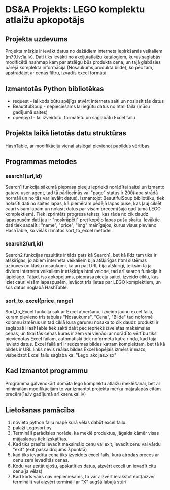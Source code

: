 # DS&A Projekts: LEGO komplektu atlaižu apkopotājs
## Projekta uzdevums
Projekta mērķis ir ievākt datus no dažādiem interneta iepirkšanās veikaliem (m79.lv;1a.lv). Dati tiks ievākti no akciju/atlaižu katalogiem, kurus saglabās modificētā hashmap kam par atslēgu būs produkta cena, un tajā glabāsies pārējā komplekta informācija (Nosaukums,produkta bilde), ko pēc tam, apstrādājot ar cenas filtru, 
izvadīs excel formātā.

## Izmantotās Python bibliotēkas
* request - lai kods būtu spējīgs atvērt interneta saiti un noslasīt tās datus
* BeautifulSoup - nepieciešams lai iegūtu datus no html faila (mūsu gadījumā saites)
* openpyxl - lai izveidotu, formatētu un saglabātu Excel failu

## Projekta laikā lietotās datu struktūras
HashTable, ar modifikāciju vienai atslēgai pievienot papildus vērtības

## Programmas metodes
### search1(url,id)
Search1 funkcija sākumā pieprasa pieeju iepriekš norādītai saitei un izmanto gatavu user-agent, tad tā pārliecinās vai "page" status ir 200(lapa strādā normāli un no tās var ievākt datus). Izmantojot BeautifulSoup bibliotēku, tiek nolasīti dati no saites lapas, kā piemēram pēdējā lapas puse, kas ļauj ciklēt cauri visām lapām un nolasīt datus par visām precēm(šajā gadījumā LEGO komplektiem). Tiek izprintēts progresa teksts, kas rāda no cik daudz lapaspusēm dati jau ir "noskrāpēti" pret kopējo lapas pušu skaitu. Ievāktie dati tiek sadalīti: "name", "price", "img" mainīgajos, kurus visus pievieno HashTable, ko vēlāk izmatos sort_to_excel metodei.

### search2(url,id)
Search2 funkcijas rezultāts ir tāds pats kā Search1, bet kā līdz tam tika ir atšķirīgas, jo abiem interneta veikaliem bija atšķirīgas html sistēmas uzbūves un klašu nosaukumi, kā arī pat URL bija atšķirīgi, teiksim tā ja diviem interneta veikaliem ir atšķirīga html veidne, tad arī search funkcija ir jāpielāgo. Tātad, īss apkopojums, pieprasa pieeju saitei, izveido ciklu, kas iziet cauri visām lapaspusēm, ievācot trīs lietas par LEGO komplektiem, un šos datus noglabā HashTable.

### sort_to_excel(price_range)
Sort_to_Excel funkcija sāk ar Excel atvēršanu, izveido jaunu excel failu, kuram pievieno trīs tabulas "Nosaukums", "Cena", "Bilde" tad noformē kolonnu izmērus un tad ciklā kura garumu nosaka to cik daudz produkti ir saglabāti HashTable tiek sākti dalīt pēc iepriekš izvēlētas maksimālās cenas, un tikai tās cenas kuras ir zem vai vienādi ar norādīto vērtību tiks pievienotas Excel failam, automātiski tiek noformēta katra rinda, kad tajā ievieto datus. Excel failā arī ir redzamas bildes katram komplektam, bet tā kā  bildes ir URL links nevis reālas bildes Excel kopējais izmērs ir mazs, visbeidzot Excel failu saglabā kā: "Lego_akcijas.xlsx" 

## Kad izmantot programmu
Programma galvenokārt domāta lego komplektu atlaižu meklēšanai, bet ar minimālām modifikācijām to var izmantot projekta mērķa mājaslapās citām precēm(1a.lv gadījumā arī ksenukai.lv)

## Lietošanas pamācība
1. novieto python failu mapē kurā vēlas dabūt excel failu.
2. palaži Legosort.py
3. Terminālī parādīsies norāde, ka meklē produktus, jāgaida kāmēr visas mājaslapas tiek izskatītas.
4. Kad tiks prasīts ievadīt maksimālo cenu vai exit, ievadīt cenu vai vārdu "exit" (exit paskaidrojums 7.punktā)
5. kad tiks ievadīta cena tiks izveidots excel fails, kurā atrodas preces ar cenu zem ievadītās cenas.
6. Kodu var atstāt ejošu, apskatīties datus, aizvērt exceli un ievadīt citu cenu(ja vēlas)
7. Kad kods vairs nav nepieciešams, to var aizvērt ierakstot exit(aizver termināli) vai aizvērt termināli ar "X" augšā labajā stūrī
